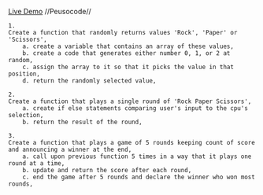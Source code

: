   [Live Demo](https://samir-z21.github.io/Rock-Paper-Scissors/)
//Peusocode//

    1.
    Create a function that randomly returns values 'Rock', 'Paper' or 'Scissors',
        a. create a variable that contains an array of these values,
        b. create a code that generates either number 0, 1, or 2 at random,
        c. assign the array to it so that it picks the value in that position,
        d. return the randomly selected value,
    
    2.
    Create a function that plays a single round of 'Rock Paper Scissors',
        a. create if else statements comparing user's input to the cpu's selection,
        b. return the result of the round, 
    
    3.
    Create a function that plays a game of 5 rounds keeping count of score and announcing a winner at the end, 
        a. call upon previous function 5 times in a way that it plays one round at a time,
        b. update and return the score after each round,
        c. end the game after 5 rounds and declare the winner who won most rounds, 

  